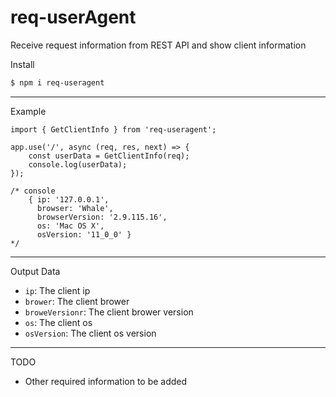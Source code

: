 # req-userAgent

Receive request information from REST API and show client information

Install

```markdown
$ npm i req-useragent
```

---

Example

```tsx
import { GetClientInfo } from 'req-useragent';

app.use('/', async (req, res, next) => {
	const userData = GetClientInfo(req);
	console.log(userData);
});

/* console
	{ ip: '127.0.0.1',
	  browser: 'Whale',
	  browserVersion: '2.9.115.16',
	  os: 'Mac OS X',
	  osVersion: '11_0_0' }
*/

```

---

Output Data

- `ip`: The client ip
- `brower`: The client brower
- `broweVersionr`: The client brower version
- `os`: The client os
- `osVersion`: The client os version

---

TODO

- Other required information to be added